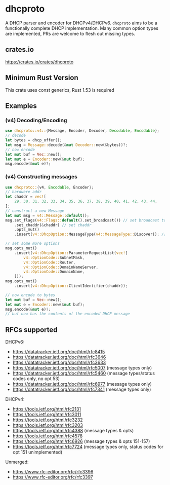 # dhcproto

A DHCP parser and encoder for DHCPv4/DHCPv6. `dhcproto` aims to be a functionally complete DHCP implementation. Many common option types are implemented, PRs are welcome to flesh out missing types.

## crates.io

https://crates.io/crates/dhcproto

## Minimum Rust Version

This crate uses const generics, Rust 1.53 is required

## Examples

### (v4) Decoding/Encoding

```rust
use dhcproto::v4::{Message, Encoder, Decoder, Decodable, Encodable};
// decode
let bytes = dhcp_offer();
let msg = Message::decode(&mut Decoder::new(&bytes))?;
// now encode
let mut buf = Vec::new();
let mut e = Encoder::new(&mut buf);
msg.encode(&mut e)?;
```

### (v4) Constructing messages

```rust
use dhcproto::{v4, Encodable, Encoder};
// hardware addr
let chaddr = vec![
    29, 30, 31, 32, 33, 34, 35, 36, 37, 38, 39, 40, 41, 42, 43, 44,
];
// construct a new Message
let mut msg = v4::Message::default();
msg.set_flags(v4::Flags::default().set_broadcast()) // set broadcast to true
    .set_chaddr(&chaddr) // set chaddr
    .opts_mut()
    .insert(v4::DhcpOption::MessageType(v4::MessageType::Discover)); // set msg type

// set some more options
msg.opts_mut()
    .insert(v4::DhcpOption::ParameterRequestList(vec![
        v4::OptionCode::SubnetMask,
        v4::OptionCode::Router,
        v4::OptionCode::DomainNameServer,
        v4::OptionCode::DomainName,
    ]));
msg.opts_mut()
    .insert(v4::DhcpOption::ClientIdentifier(chaddr));

// now encode to bytes
let mut buf = Vec::new();
let mut e = Encoder::new(&mut buf);
msg.encode(&mut e)?;
// buf now has the contents of the encoded DHCP message
```

## RFCs supported

DHCPv6:

- https://datatracker.ietf.org/doc/html/rfc8415
- https://datatracker.ietf.org/doc/html/rfc3646
- https://datatracker.ietf.org/doc/html/rfc3633
- https://datatracker.ietf.org/doc/html/rfc5007 (message types only)
- https://datatracker.ietf.org/doc/html/rfc5460 (message types/status codes only, no opt 53)
- https://datatracker.ietf.org/doc/html/rfc6977 (message types only)
- https://datatracker.ietf.org/doc/html/rfc7341 (message types only)

DHCPv4:

- https://tools.ietf.org/html/rfc2131
- https://tools.ietf.org/html/rfc3011
- https://tools.ietf.org/html/rfc3232
- https://tools.ietf.org/html/rfc3203
- https://tools.ietf.org/html/rfc4388 (message types & opts)
- https://tools.ietf.org/html/rfc4578
- https://tools.ietf.org/html/rfc6926 (message types & opts 151-157)
- https://tools.ietf.org/html/rfc7724 (message types only, status codes for opt 151 unimplemented)


Unmerged:
- https://www.rfc-editor.org/rfc/rfc3396
- https://www.rfc-editor.org/rfc/rfc3397


